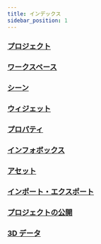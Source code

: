 ```yaml
---
title: インデックス
sidebar_position: 1
---
```


### [プロジェクト](/user-manual/project-and-workspace/project/overview)
### [ワークスペース](/user-manual/project-and-workspace/workspace/overview)
### [シーン](/user-manual/scene/ideas-of-scene)
### [ウィジェット](/user-manual/widget/overview)
### [プロパティ](/user-manual/property/overview)
### [インフォボックス](/user-manual/infobox/overview)
### [アセット](user-manual/Asset/overview)
### [インポート・エクスポート](/user-manual/import-and-export/importing-kml-geojson-and-gis-data)
### [プロジェクトの公開](/user-manual/publication/overview)
### [3D データ](/user-manual/three-d-data/3d-model)